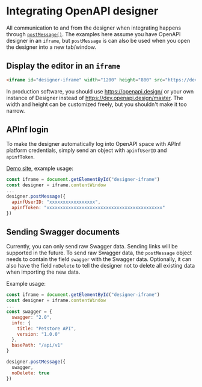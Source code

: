 # Integrating OpenAPI designer
All communication to and from the designer when integrating happens through [`postMessage()`](https://developer.mozilla.org/en-US/docs/Web/API/Window/postMessage).
The examples here assume you have OpenAPI designer in an `iframe`, but `postMessage` is can also be used when you open the designer into a new tab/window.


## Display the editor in an `iframe`
```html
<iframe id="designer-iframe" width="1200" height="800" src="https://dev.openapi.design/master"></iframe>
```
In production software, you should use https://openapi.design/ or your own instance of Designer instead of https://dev.openapi.design/master. The width and height can be customized freely, but you shouldn't make it too narrow.

## APInf login
To make the designer automatically log into OpenAPI space with APInf platform credentials, simply send an object with `apinfUserID` and `apinfToken`.

[Demo site](https://dev.openapi.design/iframe.html), example usage:
```js
const iframe = document.getElementById("designer-iframe")
const designer = iframe.contentWindow
...
designer.postMessage({
  apinfUserID: "xxxxxxxxxxxxxxxxx",
  apinfToken: "xxxxxxxxxxxxxxxxxxxxxxxxxxxxxxxxxxxxxxxxxxx"
})
```

## Sending Swagger documents
Currently, you can only send raw Swagger data. Sending links will be supported in the future.
To send raw Swagger data, the `postMessage` object needs to contain the field `swagger` with the Swagger data. Optionally, it can also have the field `noDelete` to tell the designer not to delete all existing data when importing the new data.

Example usage:
```js
const iframe = document.getElementById("designer-iframe")
const designer = iframe.contentWindow
...
const swagger = {
  swagger: "2.0",
  info: {
    title: "Petstore API",
    version: "1.0.0"
  },
  basePath: "/api/v1"
}

designer.postMessage({
  swagger,
  noDelete: true
})
```
